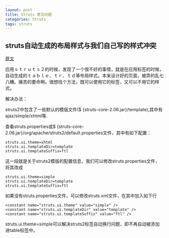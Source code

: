 ```yaml
---
layout: post
title: Struts 常见问题
categories: Struts
tags: struts
---
```


## struts自动生成的布局样式与我们自己写的样式冲突

[原文](http://blog.csdn.net/kunshan_shenbin/archive/2009/08/04/4406701.aspx)

应用ｓｔｒｕｔｓ２的时候，发现了一个很不好的事情，就是在应用标签的时候，自动生成的ｔａｂｌｅ、ｔｒ、ｔｄ等布局样式。本来设计好的页面，被弄的乱七八糟。痛苦的要命啊。很想找个方法，既可以使用它的标签，又可以不用它的样式。

 解决办法：

struts2中包含了一些默认的模版文件($ {struts-core-2.06.jar}/template),其中有ajax/simple/xhtml等.

查看struts.properties或$ {struts-core-2.06.jar}/org/apache/struts2/default.properties文件，其中有如下配置：

    struts.ui.theme=xhtml
    struts.ui.templateDir=template
    struts.ui.templateSuffix=ftl

这一段就是关于struts2模版的配置信息，我们可以修改struts.properties文件，将其改成

    struts.ui.theme=simple
    struts.ui.templateDir=template
    struts.ui.templateSuffix=ftl

如果没有struts.properties文件，可以修改struts.xml文件，在其中加入如下行

    <constant name="struts.ui.theme" value="simple" />
    <constant name="struts.ui.templateDir" value="template" />
    <constant name="struts.ui.templateSuffix" value="ftl" />

 struts.ui.theme=simple可以解决struts2标签自动换行问题，即不再自动被添加进table标签中。
